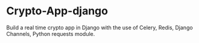 # Crypto-App-django
Build a real time crypto app in Django with the use of Celery, Redis, Django Channels, Python requests module. 

